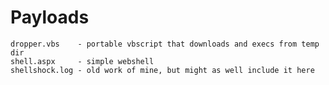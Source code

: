 # Payloads
    dropper.vbs    - portable vbscript that downloads and execs from temp dir
    shell.aspx     - simple webshell
    shellshock.log - old work of mine, but might as well include it here
